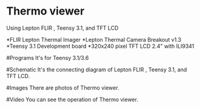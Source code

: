 Thermo viewer
===============================================  
Using Lepton FLIR , Teensy 3.1, and TFT LCD

*FLIR Lepton Thermal Imager
*Lepton Thermal Camera Breakout v1.3
*Teensy 3.1 Development board
*320x240 pixel TFT LCD 2.4" with ILI9341

#Programs
 It's for Teensy 3.1/3.6

#Schematic
 It's the connecting diagram of Lepton FLIR , Teensy 3.1, and TFT LCD.

#Images
 There are photos of Thermo viewer.

#Video
 You can see the operation of Thermo viewer.


